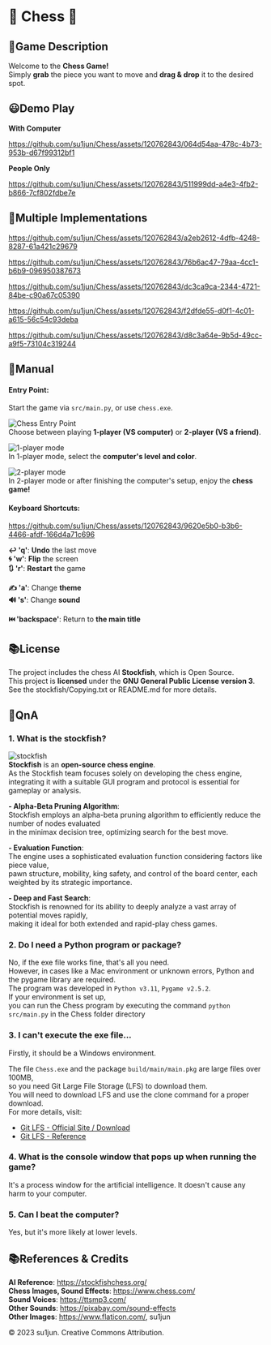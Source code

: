 # 🐎 Chess 🐴
## 📒Game Description

Welcome to the **Chess Game!**  
Simply **grab** the piece you want to move and **drag & drop** it to the desired spot.
  
  
## 😃Demo Play
**With Computer**  
 
https://github.com/su1jun/Chess/assets/120762843/064d54aa-478c-4b73-953b-d67f99312bf1

**People Only**  

https://github.com/su1jun/Chess/assets/120762843/511999dd-a4e3-4fb2-b866-7cf802fdbe7e
    
    
## 🧐Multiple Implementations

https://github.com/su1jun/Chess/assets/120762843/a2eb2612-4dfb-4248-8287-61a421c29679

https://github.com/su1jun/Chess/assets/120762843/76b6ac47-79aa-4cc1-b6b9-096950387673

https://github.com/su1jun/Chess/assets/120762843/dc3ca9ca-2344-4721-84be-c90a67c05390

https://github.com/su1jun/Chess/assets/120762843/f2dfde55-d0f1-4c01-a615-56c54c93deba

https://github.com/su1jun/Chess/assets/120762843/d8c3a64e-9b5d-49cc-a9f5-73104c319244
  
  
## 📃Manual

#### Entry Point:
Start the game via `src/main.py`, or use `chess.exe`.    
  

![Chess Entry Point](https://github.com/su1jun/Chess/assets/120762843/81e95128-f8fb-430f-b2f8-71eb9b780f39)  
Choose between playing **1-player (VS computer)** or **2-player (VS a friend)**.
  

![1-player mode](https://github.com/su1jun/Chess/assets/120762843/27f8daca-51b1-4d2e-a5d1-823cc7507670)  
In 1-player mode, select the **computer's level and color**.
  

![2-player mode](https://github.com/su1jun/Chess/assets/120762843/5e893bf4-60df-41d5-81cd-a2e588a13f11)  
In 2-player mode or after finishing the computer's setup, enjoy the **chess game!**
  
#### Keyboard Shortcuts:  

https://github.com/su1jun/Chess/assets/120762843/9620e5b0-b3b6-4466-afdf-166d4a71c696

**↩️ 'q'**: **Undo** the last move  
**🌀 'w'**: **Flip** the screen  
**🔃 'r'**: **Restart** the game  

**✍️ 'a'**: Change **theme**  
**🔊 's'**: Change **sound**

**⏮️ 'backspace'**: Return to **the main title**  
  
  
## 📚License

The project includes the chess AI **Stockfish**, which is Open Source.  
This project is **licensed** under the **GNU General Public License version 3**.  
See the stockfish/Copying.txt or README.md for more details.  
  
  
## 📢QnA
### 1. What is the stockfish?
![stockfish](https://github.com/su1jun/Chess/assets/120762843/395fe0ed-f985-4eda-a321-3c9277eb7ee3)  
**Stockfish** is an **open-source chess engine**.  
As the Stockfish team focuses solely on developing the chess engine,  
integrating it with a suitable GUI program and protocol is essential for gameplay or analysis.   
  
**- Alpha-Beta Pruning Algorithm**:  
Stockfish employs an alpha-beta pruning algorithm to efficiently reduce the number of nodes evaluated  
in the minimax decision tree, optimizing search for the best move.  

**- Evaluation Function**:  
The engine uses a sophisticated evaluation function considering factors like piece value,  
pawn structure, mobility, king safety, and control of the board center, each weighted by its strategic importance.  

**- Deep and Fast Search**:  
Stockfish is renowned for its ability to deeply analyze a vast array of potential moves rapidly,  
making it ideal for both extended and rapid-play chess games.   
    
    
### 2. Do I need a Python program or package?
No, if the exe file works fine, that's all you need.  
However, in cases like a Mac environment or unknown errors, Python and the pygame library are required.  
The program was developed in `Python v3.11`, `Pygame v2.5.2`.  
If your environment is set up,  
you can run the Chess program by executing the command `python src/main.py` in the Chess folder directory  

### 3. I can't execute the exe file...
Firstly, it should be a Windows environment.  

The file `Chess.exe` and the package `build/main/main.pkg` are large files over 100MB,  
so you need Git Large File Storage (LFS) to download them.  
You will need to download LFS and use the clone command for a proper download.  
For more details, visit:  
- [Git LFS - Official Site / Download](https://git-lfs.com/)  
- [Git LFS - Reference](https://fakecan.tistory.com/90)  

### 4. What is the console window that pops up when running the game?  
It's a process window for the artificial intelligence. It doesn't cause any harm to your computer.  

### 5. Can I beat the computer?
Yes, but it's more likely at lower levels.  
  
  
## 📚References & Credits

**AI Reference**: <https://stockfishchess.org/>  
**Chess Images, Sound Effects**: <https://www.chess.com/>  
**Sound Voices**: <https://ttsmp3.com/>  
**Other Sounds**: <https://pixabay.com/sound-effects>  
**Other Images**: <https://www.flaticon.com/>, su1jun  

© 2023 su1jun. Creative Commons Attribution.
